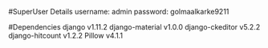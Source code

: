 #SuperUser Details
    username: admin
    password: golmaalkarke9211
    
#Dependencies
    django v1.11.2
    django-material v1.0.0
    django-ckeditor v5.2.2
    django-hitcount v1.2.2
    Pillow v4.1.1